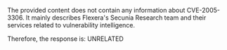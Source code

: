 The provided content does not contain any information about CVE-2005-3306. It mainly describes Flexera's Secunia Research team and their services related to vulnerability intelligence.

Therefore, the response is: UNRELATED